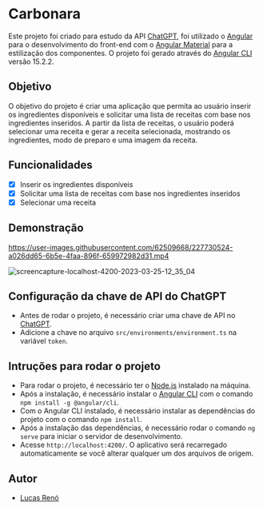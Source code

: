 # Carbonara

Este projeto foi criado para estudo da API [ChatGPT](https://platform.openai.com/), foi utilizado o [Angular](https://angular.io/) para o desenvolvimento do front-end com o [Angular Material](https://material.angular.io/) para a estilização dos componentes. O projeto foi gerado através do [Angular CLI](https://github.com/angular/angular-cli) versão 15.2.2.

## Objetivo

O objetivo do projeto é criar uma aplicação que permita ao usuário inserir os ingredientes disponíveis e solicitar uma lista de receitas com base nos ingredientes inseridos. A partir da lista de receitas, o usuário poderá selecionar uma receita e gerar a receita selecionada, mostrando os ingredientes, modo de preparo e uma imagem da receita.

## Funcionalidades

- [x] Inserir os ingredientes disponíveis
- [x] Solicitar uma lista de receitas com base nos ingredientes inseridos
- [x] Selecionar uma receita

## Demonstração

https://user-images.githubusercontent.com/62509668/227730524-a026dd65-6b5e-4faa-896f-659972982d31.mp4

![screencapture-localhost-4200-2023-03-25-12_35_04](https://user-images.githubusercontent.com/62509668/227730578-e4514677-bfe3-42f3-8972-f3ebc72cec83.png)

## Configuração da chave de API do ChatGPT

- Antes de rodar o projeto, é necessário criar uma chave de API no [ChatGPT](https://platform.openai.com/account/api-keys).
- Adicione a chave no arquivo `src/environments/environment.ts` na variável `token`.

## Intruções para rodar o projeto

- Para rodar o projeto, é necessário ter o [Node.js](https://nodejs.org/en/) instalado na máquina.
- Após a instalação, é necessário instalar o [Angular CLI](https://angular.io/cli) com o comando `npm install -g @angular/cli`.
- Com o Angular CLI instalado, é necessário instalar as dependências do projeto com o comando `npm install`.
- Após a instalação das dependências, é necessário rodar o comando `ng serve` para iniciar o servidor de desenvolvimento.
- Acesse `http://localhost:4200/`. O aplicativo será recarregado automaticamente se você alterar qualquer um dos arquivos de origem.

## Autor

- [Lucas Renó](https://www.linkedin.com/in/lucas-ren%C3%B3-50023924/)
